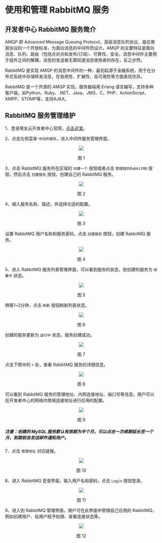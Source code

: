 # 使用和管理 RabbitMQ 服务

## 开发者中心 RabbitMQ 服务简介 

AMQP 即 Advanced Message Queuing Protocol，高级消息队列协议，是应用层协议的一个开放标准，为面向消息的中间件而设计。AMQP 的主要特征是面向消息、队列、路由（包括点对点和发布/订阅）、可靠性、安全。消息中间件主要用于组件之间的解耦，消息的发送者无需知道消息使用者的存在，反之亦然。

RabbitMQ 是实现 AMQP 的消息中间件的一种，最初起源于金融系统，用于在分布式系统中存储转发消息，在易用性、扩展性、高可用性等方面表现优异。

RabbitMQ 是一个开源的 AMQP 实现，服务器端用 Erlang 语言编写，支持多种客户端，如Python、Ruby、.NET、Java、JMS、C、PHP、ActionScript、XMPP、STOMP等，支持AJAX。

## RabbitMQ 服务管理维护 

1、登录用友云开发者中心官网，[点击这里](https://developer.yonyoucloud.com)。

2、点击左侧菜单 `中间件服务`，进入中间件服务管理界面。
<div align=center>
<img src="/articles/cloud/3-/images/middleware.png"/>
</div>
<p align="center">图 1</p>

3、点击 RabbitMQ 服务所在区域的 `创建一个` 按钮或者点击 `管理我的RabbitMQ` 按钮，然后点击 `创建服务` 按钮，创建自己的 RabbitMQ 服务。
<div align=center>
<img src="/articles/cloud/3-/images/rabbitmq/rabbitmq_1.png"/>
</div>
<p align="center">图 2</p>

4、输入服务名称、描述，并选择合适的配置。
<div align=center>
<img src="/articles/cloud/3-/images/rabbitmq/rabbitmq_2.png"/>
</div>
<p align="center">图 3</p>

设置 RabbitMQ 用户名称和服务密码，点击 `创建服务` 按钮，创建 RabbitMQ 服务。
<div align=center>
<img src="/articles/cloud/3-/images/rabbitmq/rabbitmq_3.png"/>
</div>
<p align="center">图 4</p>

5、进入 RabbitMQ 服务列表管理界面，可以看到服务的状态，刚创建的服务为 `部署中` 状态。
<div align=center>
<img src="/articles/cloud/3-/images/rabbitmq/rabbitmq_4.png"/>
</div>
<p align="center">图 5</p>

稍等1~2分钟，点击 `刷新` 按钮刷新列表状态。
<div align=center>
<img src="/articles/cloud/3-/images/rabbitmq/rabbitmq_5.png"/>
</div>
<p align="center">图 6</p>

创建的服务更新为 `运行中` 状态，服务创建成功。
<div align=center>
<img src="/articles/cloud/3-/images/rabbitmq/rabbitmq_6.png"/>
</div>
<p align="center">图 7</p>

点击下图中的 `+` 处，查看 RabbitMQ 服务的详细信息。
<div align=center>
<img src="/articles/cloud/3-/images/rabbitmq/rabbitmq_7.png"/>
</div>
<p align="center">图 8</p>

可以看到 RabbitMQ 服务的管理地址、内网连接地址、端口号等信息。用户可以在开发者中心的网络内使用连接地址进行应用的配置。
<div align=center>
<img src="/articles/cloud/3-/images/rabbitmq/rabbitmq_8.png"/>
</div>
<p align="center">图 9</p>

##### 注意：创建的 MySQL 服务默认有效期为半个月，可以点击一次续期延长至一个月，到期前会发送邮件通知用户。

7、点击 `管理地址` 对应链接。
<div align=center>
<img src="/articles/cloud/3-/images/rabbitmq/rabbitmq_9.png"/>
</div>
<p align="center">图 10</p>

8、进入 RabbitMQ 登录界面，输入用户名和密码，点击 `Login` 按钮登录。
<div align=center>
<img src="/articles/cloud/3-/images/rabbitmq/rabbitmq_10.png"/>
</div>
<p align="center">图 11</p>

9、进入到 RabbitMQ 管理界面，用户可在此界面中管理自己应用的 RabbitMQ，例如创建用户、给用户赋予权限、查看连接状态等。
<div align=center>
<img src="/articles/cloud/3-/images/rabbitmq/rabbitmq_11.png"/>
</div>
<p align="center">图 12</p>